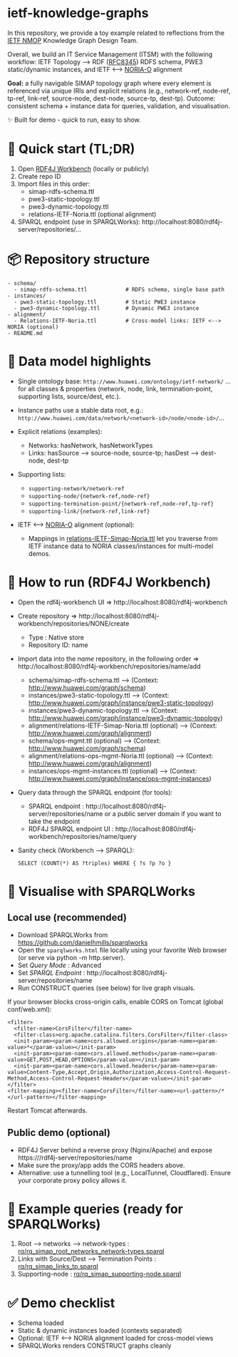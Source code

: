 # ietf-knowledge-graphs

In this repository, we provide a toy example related to reflections from the [IETF NMOP](https://datatracker.ietf.org/wg/nmop/about/) Knowledge Graph Design Team.

Overall, we build an IT Service Management (ITSM) with the following workflow: IETF Topology --> RDF ([RFC8345](https://datatracker.ietf.org/doc/rfc8345/))
RDFS schema, PWE3 static/dynamic instances, and IETF <--> [NORIA-O](https://w3id.org/noria/) alignment

**Goal:** a fully navigable SIMAP topology graph where every element is referenced via unique IRIs and explicit relations (e.g., network-ref, node-ref, tp-ref, link-ref, source-node, dest-node, source-tp, dest-tp).
Outcome: consistent schema + instance data for queries, validation, and visualisation.

✨ Built for demo - quick to run, easy to show.

# 🚦 Quick start (TL;DR)

1. Open [RDF4J Workbench](https://rdf4j.org/documentation/tools/server-workbench/) (locally or publicly)
2. Create repo ID
3. Import files in this order:
   - simap-rdfs-schema.ttl
   - pwe3-static-topology.ttl
   - pwe3-dynamic-topology.ttl
   - relations-IETF-Noria.ttl (optional alignment)
4. SPARQL endpoint (use in SPARQLWorks): http://localhost:8080/rdf4j-server/repositories/...

# 📦 Repository structure

```
- schema/
  - simap-rdfs-schema.ttl            # RDFS schema, single base path
- instances/
  - pwe3-static-topology.ttl         # Static PWE3 instance
  - pwe3-dynamic-topology.ttl        # Dynamic PWE3 instance
- alignment/
  - Relations-IETF-Noria.ttl         # Cross-model links: IETF <--> NORIA (optional)
- README.md
```

# 🧠 Data model highlights

- Single ontology base: `http://www.huawei.com/ontology/ietf-network/` ... for all classes & properties (network, node, link, termination-point, supporting lists, source/dest, etc.).

- Instance paths use a stable data root, e.g.: `http://www.huawei.com/data/network/<network-id>/node/<node-id>/`...

- Explicit relations (examples):
  - Networks: hasNetwork, hasNetworkTypes
  - Links: hasSource --> source-node, source-tp; hasDest --> dest-node, dest-tp

- Supporting lists:
  - `supporting-network/network-ref`
  - `supporting-node/{network-ref,node-ref}`
  - `supporting-termination-point/{network-ref,node-ref,tp-ref}`
  - `supporting-link/{network-ref,link-ref}`

- IETF <--> [NORIA-O](https://w3id.org/noria/) alignment (optional):
  - Mappings in [relations-IETF-Simap-Noria.ttl](relations-IETF-Simap-Noria.ttl) let you traverse from IETF instance data to NORIA classes/instances for multi-model demos.

# 🧪 How to run (RDF4J Workbench)

- Open the rdf4j-workbench UI => http://localhost:8080/rdf4j-workbench

- Create repository => http://localhost:8080/rdf4j-workbench/repositories/NONE/create
  - Type : Native store
  - Repository ID: name

- Import data into the *name* repository, in the following order => http://localhost:8080/rdf4j-workbench/repositories/name/add
  - schema/simap-rdfs-schema.ttl --> (Context: http://www.huawei.com/graph/schema)
  - instances/pwe3-static-topology.ttl --> (Context: http://www.huawei.com/graph/instance/pwe3-static-topology)
  - instances/pwe3-dynamic-topology.ttl --> (Context: http://www.huawei.com/graph/instance/pwe3-dynamic-topology)
  - alignment/relations-IETF-Simap-Noria.ttl (optional) --> (Context: http://www.huawei.com/graph/alignment)
  - schema/ops-mgmt.ttl (optional) --> (Context: http://www.huawei.com/graph/schema)
  - alignment/relations-ops-mgmt-Noria.ttl (optional) --> (Context: http://www.huawei.com/graph/alignment)
  - instances/ops-mgmt-instances.ttl (optional) --> (Context: http://www.huawei.com/graph/instance/ops-mgmt-instances)

- Query data through the SPARQL endpoint (for tools):
  - SPARQL endpoint : http://localhost:8080/rdf4j-server/repositories/name or a public server domain if you want to take the endpoint
  - RDF4J SPARQL endpoint UI : http://localhost:8080/rdf4j-workbench/repositories/name/query 

- Sanity check (Workbench --> SPARQL):
	```
	SELECT (COUNT(*) AS ?triples) WHERE { ?s ?p ?o }
	```
# 🔎 Visualise with SPARQLWorks

## Local use (recommended)

- Download SPARQLWorks from https://github.com/danielhmills/sparqlworks
- Open the `sparqlworks.html` file locally using your favorite Web browser (or serve via python -m http.server).
- Set *Query Mode* : Advanced
- Set *SPARQL Endpoint* : http://localhost:8080/rdf4j-server/repositories/name
- Run CONSTRUCT queries (see below) for live graph visuals.

If your browser blocks cross-origin calls, enable CORS on Tomcat (global conf/web.xml):

```
<filter>
  <filter-name>CorsFilter</filter-name>
  <filter-class>org.apache.catalina.filters.CorsFilter</filter-class>
  <init-param><param-name>cors.allowed.origins</param-name><param-value>*</param-value></init-param>
  <init-param><param-name>cors.allowed.methods</param-name><param-value>GET,POST,HEAD,OPTIONS</param-value></init-param>
  <init-param><param-name>cors.allowed.headers</param-name><param-value>Content-Type,Accept,Origin,Authorization,Access-Control-Request-Method,Access-Control-Request-Headers</param-value></init-param>
</filter>
<filter-mapping><filter-name>CorsFilter</filter-name><url-pattern>/*</url-pattern></filter-mapping>
```

Restart Tomcat afterwards.

## Public demo (optional)

- RDF4J Server behind a reverse proxy (Nginx/Apache) and expose https://<your-host>/rdf4j-server/repositories/name
- Make sure the proxy/app adds the CORS headers above.
- Alternative: use a tunnelling tool (e.g., LocalTunnel, Cloudflared). Ensure your corporate proxy policy allows it.

# 🧭 Example queries (ready for SPARQLWorks)

1. Root --> networks --> network-types : [rq/rq_simap_root_networks_network-types.sparql](rq/rq_simap_root_networks_network-types.sparql)
2. Links with Source/Dest --> Termination Points : [rq/rq_simap_links_tp.sparql](rq/rq_simap_links_tp.sparql)
3. Supporting-node : [rq/rq_simap_supporting-node.sparql](rq/rq_simap_supporting-node.sparql)

# ✅ Demo checklist

- Schema loaded
- Static & dynamic instances loaded (contexts separated)
- Optional: IETF <--> NORIA alignment loaded for cross-model views
- SPARQLWorks renders CONSTRUCT graphs cleanly
